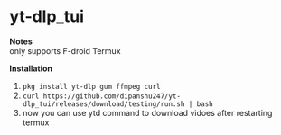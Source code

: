 # yt-dlp_tui

**Notes**  
only supports F-droid Termux 

**Installation**
1. `pkg install yt-dlp gum ffmpeg curl`
2.  `curl https://github.com/dipanshu247/yt-dlp_tui/releases/download/testing/run.sh | bash`
3.  now you can use ytd command to download vidoes after restarting termux
